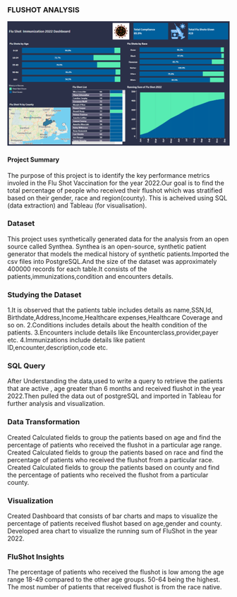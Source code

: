 ### FLUSHOT ANALYSIS

![FluShot Dashboard](image-1.png)

#### Project Summary
The purpose of this project is to identify the key performance metrics involed in the Flu Shot Vaccination for the year 2022.Our goal is to find the total percentage of people who received their flushot which was stratified based on their gender, race and region(county). This is acheived using SQL (data extraction) and Tableau (for visualisation).

### Dataset
This project uses synthetically generated data for the analysis from an open source called Synthea. Synthea is an open-source, synthetic patient generator that models the medical history of synthetic patients.Imported the csv files into PostgreSQL.And the size of the dataset was approximately 400000 records for each table.It consists of the patients,immunizations,condition and encounters details.
### Studying the Dataset
1.It is observed that the patients table includes details as name,SSN,Id, Birthdate,Address,Income,Healthcare expenses,Healthcare Coverage and so on.
2.Conditions includes details about the health condition of the patients.
3.Encounters include details like Encounterclass,provider,payer etc.
4.Immunizations include details like patient ID,encounter,description,code etc.
### SQL Query
After Understanding the data,used to write a query to retrieve the patients that are active , age greater than 6 months and received flushot in the year 2022.Then pulled the data out of postgreSQL and imported in Tableau for further analysis and visualization.
### Data Transformation
Created Calculated fields to group the patients based on age and find the percentage of patients who received the flushot in a particular age range.
Created Calculated fields to group the patients based on race and find the percentage of patients who received the flushot from a particular race.
Created Calculated fields to group the patients based on county and find the percentage of patients who received the flushot from a particular county.
### Visualization
Created Dashboard that consists of bar charts and maps to visualize the percentage of patients received flushot based on age,gender and county.
Developed area chart to visualize the running sum of FluShot in the year 2022.
### FluShot Insights
The percentage of patients who received the flushot is low among the age range 18-49 compared to the other age groups. 50-64 being the highest.
The most number of patients that received flushot is from the race native.



